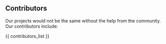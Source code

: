 ## Contributors

Our projects would not be the same without the help from the community. Our contributors include:

{{ contributors_list }}
